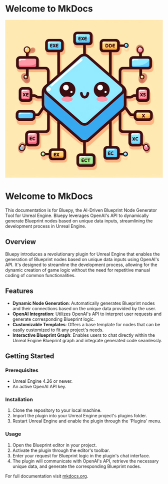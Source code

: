 # Welcome to MkDocs
![Project Banner](bluepy.jpg)

# Welcome to MkDocs

This documentation is for Bluepy, the AI-Driven Blueprint Node Generator Tool for Unreal Engine. Bluepy leverages OpenAI's API to dynamically generate Blueprint nodes based on unique data inputs, streamlining the development process in Unreal Engine.

## Overview

Bluepy introduces a revolutionary plugin for Unreal Engine that enables the generation of Blueprint nodes based on unique data inputs using OpenAI's API. It's designed to streamline the development process, allowing for the dynamic creation of game logic without the need for repetitive manual coding of common functionalities.

## Features

- **Dynamic Node Generation**: Automatically generates Blueprint nodes and their connections based on the unique data provided by the user.
- **OpenAI Integration**: Utilizes OpenAI's API to interpret user requests and generate corresponding Blueprint logic.
- **Customizable Templates**: Offers a base template for nodes that can be easily customized to fit any project's needs.
- **Interactive Blueprint Graph**: Enables users to chat directly within the Unreal Engine Blueprint graph and integrate generated code seamlessly.

## Getting Started

### Prerequisites

- Unreal Engine 4.26 or newer.
- An active OpenAI API key.

### Installation

1. Clone the repository to your local machine.
2. Import the plugin into your Unreal Engine project's plugins folder.
3. Restart Unreal Engine and enable the plugin through the 'Plugins' menu.

### Usage

1. Open the Blueprint editor in your project.
2. Activate the plugin through the editor's toolbar.
3. Enter your request for Blueprint logic in the plugin's chat interface.
4. The plugin will communicate with OpenAI's API, retrieve the necessary unique data, and generate the corresponding Blueprint nodes.

For full documentation visit [mkdocs.org](https://www.mkdocs.org).